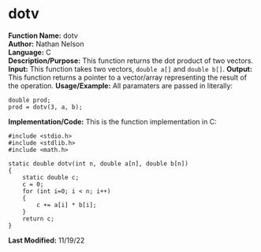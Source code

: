 # dotv
**Function Name:** dotv   
**Author:** Nathan Nelson  
**Language:** C  
**Description/Purpose:** This function returns the dot product of two vectors.  
**Input:** This function takes two vectors, `double a[]` and `double b[]`.
**Output:** This function returns a pointer to a vector/array representing the result of the operation. 
**Usage/Example:** All paramaters are passed in literally:  
```
double prod;  
prod = dotv(3, a, b);  
```

**Implementation/Code:** This is the function implementation in C:  
```
#include <stdio.h>
#include <stdlib.h>
#include <math.h>

static double dotv(int n, double a[n], double b[n])
{
	static double c;
	c = 0;
	for (int i=0; i < n; i++)
	{
		c += a[i] * b[i];
	}
	return c;
}

```
**Last Modified:** 11/19/22